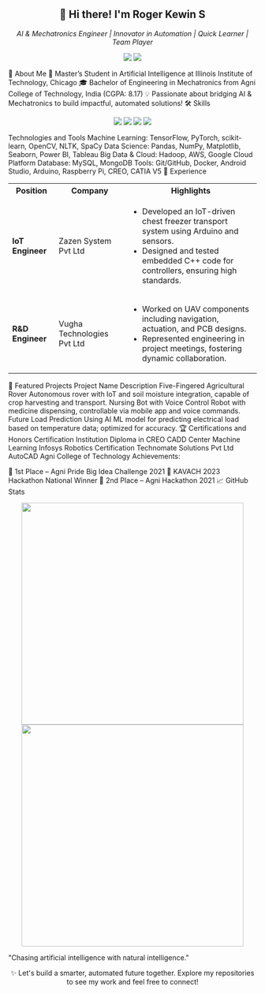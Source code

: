 <h2 align="center">👋 Hi there! I'm Roger Kewin S</h2> <p align="center"> <i>AI & Mechatronics Engineer | Innovator in Automation | Quick Learner | Team Player</i> </p> <p align="center"> <a href="https://www.linkedin.com/in/roger-kewin-b05016213/"><img src="https://img.shields.io/badge/-LinkedIn-blue?style=flat-square&logo=Linkedin&logoColor=white" /></a> <a href="https://github.com/kewrog"><img src="https://img.shields.io/badge/-GitHub-black?style=flat-square&logo=Github&logoColor=white" /></a> </p>
📘 About Me
🌟 Master’s Student in Artificial Intelligence at Illinois Institute of Technology, Chicago
🎓 Bachelor of Engineering in Mechatronics from Agni College of Technology, India (CGPA: 8.17)
💡 Passionate about bridging AI & Mechatronics to build impactful, automated solutions!
🛠 Skills
<p align="center"> <img src="https://img.shields.io/badge/-Python-black?style=for-the-badge&logo=python&logoColor=white"/> <img src="https://img.shields.io/badge/-C++-00599C?style=for-the-badge&logo=cplusplus&logoColor=white"/> <img src="https://img.shields.io/badge/-SQL-4479A1?style=for-the-badge&logo=mysql&logoColor=white"/> <img src="https://img.shields.io/badge/-Java-red?style=for-the-badge&logo=java&logoColor=white"/> </p>
Technologies and Tools
Machine Learning: TensorFlow, PyTorch, scikit-learn, OpenCV, NLTK, SpaCy
Data Science: Pandas, NumPy, Matplotlib, Seaborn, Power BI, Tableau
Big Data & Cloud: Hadoop, AWS, Google Cloud Platform
Database: MySQL, MongoDB
Tools: Git/GitHub, Docker, Android Studio, Arduino, Raspberry Pi, CREO, CATIA V5
💼 Experience
<table> <tr> <th>Position</th> <th>Company</th> <th>Highlights</th> </tr> <tr> <td><strong>IoT Engineer</strong></td> <td>Zazen System Pvt Ltd</td> <td> <ul> <li>Developed an IoT-driven chest freezer transport system using Arduino and sensors.</li> <li>Designed and tested embedded C++ code for controllers, ensuring high standards.</li> </ul> </td> </tr> <tr> <td><strong>R&D Engineer</strong></td> <td>Vugha Technologies Pvt Ltd</td> <td> <ul> <li>Worked on UAV components including navigation, actuation, and PCB designs.</li> <li>Represented engineering in project meetings, fostering dynamic collaboration.</li> </ul> </td> </tr> </table>
🧩 Featured Projects
Project Name	Description
Five-Fingered Agricultural Rover	Autonomous rover with IoT and soil moisture integration, capable of crop harvesting and transport.
Nursing Bot with Voice Control	Robot with medicine dispensing, controllable via mobile app and voice commands.
Future Load Prediction Using AI	ML model for predicting electrical load based on temperature data; optimized for accuracy.
🏆 Certifications and Honors
Certification	Institution
Diploma in CREO	CADD Center
Machine Learning	Infosys
Robotics Certification	Technomate Solutions Pvt Ltd
AutoCAD	Agni College of Technology
Achievements:

🥇 1st Place – Agni Pride Big Idea Challenge 2021
🥇 KAVACH 2023 Hackathon National Winner
🥈 2nd Place – Agni Hackathon 2021
📈 GitHub Stats
<p align="center"> <img src="https://github-readme-stats.vercel.app/api?username=kewrog&show_icons=true&theme=radical" width="450"/> <img src="https://github-readme-streak-stats.herokuapp.com/?user=kewrog&theme=radical" width="450"/> </p>
"Chasing artificial intelligence with natural intelligence."

<p align="center">✨ Let's build a smarter, automated future together. Explore my repositories to see my work and feel free to connect!</p>
